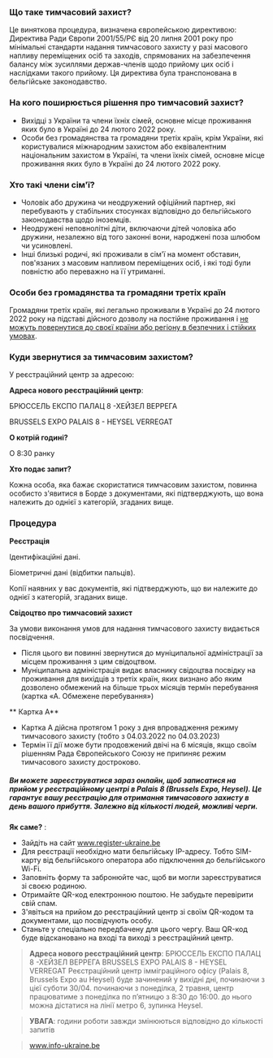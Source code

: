 ### Що таке тимчасовий захист?
Це виняткова процедура, визначена європейською директивою: Директива Ради Європи 2001/55/РЄ від 20 липня 2001 року про мінімальні стандарти надання тимчасового захисту у разі масового напливу переміщених осіб та заходів, спрямованих на забезпечення балансу між зусиллями держав-членів щодо прийому цих осіб і наслідками такого прийому. Ця директива була транспонована в бельгійське законодавство.
### На кого поширюється рішення про тимчасовий захист?
* Вихідці з України та члени їхніх сімей, основне місце проживання яких було в Україні до 24 лютого 2022 року.
* Особи без громадянства та громадяни третіх країн, крім України, які користувалися міжнародним захистом або еквівалентним національним захистом в Україні, та члени їхніх сімей, основне місце проживання яких було в Україні до 24 лютого 2022 року.
### Хто такі члени сім'ї?
* Чоловік або дружина чи неодружений офіційний партнер, які перебувають у стабільних стосунках відповідно до бельгійського законодавства щодо іноземців.
* Неодружені неповнолітні діти, включаючи дітей чоловіка або дружини, незалежно від того законні вони, народжені поза шлюбом чи усиновлені.
* Інші близькі родичі, які проживали в сім'ї на момент обставин, пов'язаних з масовим напливом переміщених осіб, і які тоді були повністю або переважно на її утриманні.
### Особи без громадянства та громадяни третіх країн
Громадяни третіх країн, які легально проживали в Україні до 24 лютого 2022 року на підставі дійсного дозволу на постійне проживання і [не можуть повернутися до своєї країни або регіону  в безпечних і стійких умовах](https://dofi.ibz.be/en/themes/ukraine/informaciya-ukrainskoyu/timchasoviy-zakhist/osobi-bez-gromadyanstva-ta-gromadyani).
### Куди звернутися за тимчасовим захистом?
У реєстраційний центр за адресою:

**Адреса нового реєстраційний центр**:

БРЮССЕЛЬ ЕКСПО ПАЛАЦ 8 -ХЕЙЗЕЛ ВЕРРЕГА

BRUSSELS EXPO PALAIS 8 - HEYSEL VERREGAT

**О котрій годині?**

О 8:30 ранку

**Хто подає запит?**

Кожна особа, яка бажає скористатися тимчасовим захистом, повинна особисто з'явитися в Борде з документами, які підтверджують, що вона належить до однієї з категорій, згаданих вище.
### Процедура
**Реєстрація**

Ідентифікаційні дані.

Біометричні дані (відбитки пальців).

Копії наявних у вас документів, які підтверджують, що ви належите до однієї з категорій, згаданих вище.

**Свідоцтво про тимчасовий захист**

За умови виконання умов для надання тимчасового захисту видається посвідчення.

* Після цього ви повинні звернутися до муніципальної адміністрації за місцем проживання з цим свідоцтвом.
* Муніципальна адміністрація видає власнику свідоцтва посвідку на проживання для вихідців з третіх країн, яких визнано або яким дозволено обмежений на більше трьох місяців термін перебування (картка «А. Обмежене перебування»)

** Картка А** 

* Картка А дійсна протягом 1 року з дня впровадження режиму тимчасового захисту (тобто з 04.03.2022 по 04.03.2023)
* Термін її дії може бути продовжений двічі на 6 місяців, якщо своїм рішенням Рада Європейського Союзу не припиняє режим тимчасового захисту достроково.

##### Ви можете зареєструватися зараз онлайн, щоб записатися на прийом у реєстраційному центрі в Palais 8 (Brussels Expo, Heysel). Це гарантує вашу реєстрацію для отримання тимчасового захисту в день вашого прибуття. Залежно від кількості людей, можливі черги.
**Як саме?** :

* Зайдіть на сайт www.register-ukraine.be
* Для реєстрації необхідно мати бельгійську IP-адресу. Тобто SIM-карту від бельгійського оператора або підключення до бельгійського Wi-Fi.
* Заповніть форму та забронюйте час, щоб ви могли зареєструватися зі своєю родиною.
* Отримайте QR-код електронною поштою.  Не забудьте перевірити свій спам.
* З'явiться на прийом до реєстраційний центр зі своїм QR-кодом та документами, що посвідчують особу.
* Станьте у спеціально передбачену для цього чергу. Ваш QR-код буде відскановано на вході та виході з реєстраційний центр.
>**Адреса нового реєстраційний центр**: БРЮССЕЛЬ ЕКСПО ПАЛАЦ 8 -ХЕЙЗЕЛ ВЕРРЕГА BRUSSELS EXPO PALAIS 8 - HEYSEL VERREGAT
Реєстраційний центр імміграційного офісу (Palais 8, Brussels Expo au Heysel) буде зачинений у вихідні дні, починаючи з цієї суботи 30/04.
починаючи з понеділка, 2 травня, центр працюватиме з понеділка по п’ятницю з 8:30 до 16:00. до нього можна дістатися на лінії метро 6, зупинка Heysel.

>**УВАГА**: години роботи завжди змінюються відповідно до кількості запитів

>www.info-ukraine.be